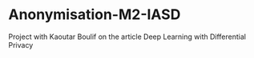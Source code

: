 # Anonymisation-M2-IASD
Project with Kaoutar Boulif on the article Deep Learning with Differential Privacy
